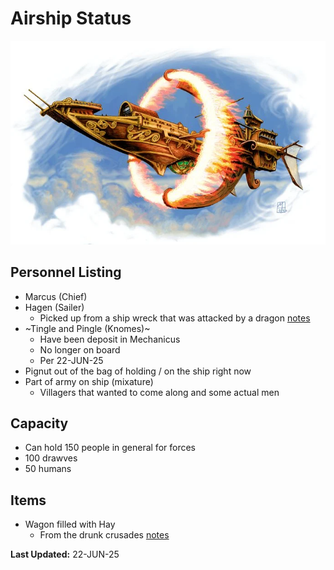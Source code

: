# Airship Status

![](../Images/Companions%20&%20Pals/Airship.png)

## Personnel Listing
- Marcus (Chief)
- Hagen (Sailer)
  - Picked up from a ship wreck that was attacked by a dragon [notes](Session%20Notes/20-OCT-24.md)
- ~Tingle and Pingle (Knomes)~
  - Have been deposit in Mechanicus 
  - No longer on board
  - Per 22-JUN-25
- Pignut out of the bag of holding / on the ship right now
- Part of army on ship (mixature)
  - Villagers that wanted to come along and some actual men

## Capacity 
- Can hold 150 people in general for forces
- 100 drawves
- 50 humans

## Items

- Wagon filled with Hay 
  - From the drunk crusades [notes](Session%20Notes/06-OCT-24.md)


**Last Updated:** 22-JUN-25 
